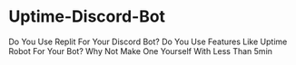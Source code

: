 # Uptime-Discord-Bot
Do You Use Replit For Your Discord Bot? Do You Use Features Like Uptime Robot For Your Bot? Why Not Make One Yourself With Less Than 5min
